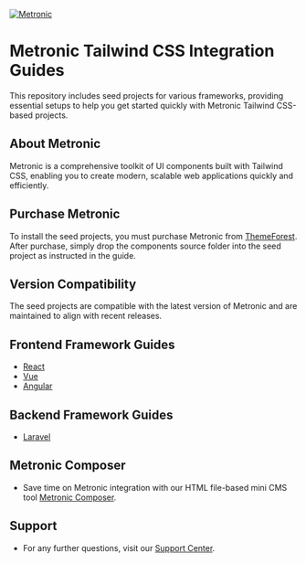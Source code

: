 <p>
	<a href="https://keenthemes.com/metronic">
		<img src="https://keenthemes.com/static/metronic/tailwind/docs/dist/assets/media/app/default-logo.svg" alt="Metronic"/>
	</a>
</p>

# Metronic Tailwind CSS Integration Guides

This repository includes seed projects for various frameworks, providing essential setups to help you get started quickly with Metronic Tailwind CSS-based projects.

## About Metronic

Metronic is a comprehensive toolkit of UI components built with Tailwind CSS, enabling you to create modern, scalable web applications quickly and efficiently.

## Purchase Metronic 

To install the seed projects, you must purchase Metronic from [ThemeForest](https://1.envato.market/EA4JP). After purchase, simply drop the components source folder into the seed project as instructed in the guide.

## Version Compatibility

The seed projects are compatible with the latest version of Metronic and are maintained to align with recent releases.

## Frontend Framework Guides

- [React](https://keenthemes.com/metronic/tailwind/docs/getting-started/integration/frontend/react)
- [Vue](https://keenthemes.com/metronic/tailwind/docs/getting-started/integration/frontend/vue)
- [Angular](https://keenthemes.com/metronic/tailwind/docs/getting-started/integration/frontend/angular)

## Backend Framework Guides

- [Laravel](https://keenthemes.com/metronic/tailwind/docs/getting-started/integration/frontend/laravel)

## Metronic Composer

- Save time on Metronic integration with our HTML file-based mini CMS tool [Metronic Composer](https://keenthemes.com/metronic/tailwind/docs/composer).

## Support

-  For any further questions, visit our [Support Center](https://devs.keenthemes.com).

